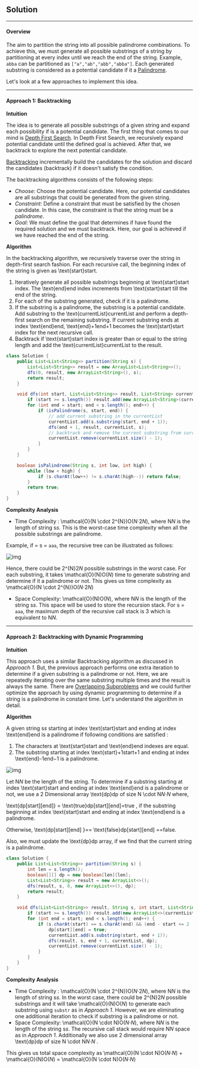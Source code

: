 ## Solution

------

#### Overview

The aim to partition the string into all possible palindrome combinations. To achieve this, we must generate all possible substrings of a string by partitioning at every index until we reach the end of the string. Example, `abba` can be partitioned as `["a","ab","abb","abba"]`. Each generated substring is considered as a potential candidate if it a [Palindrome](https://en.wikipedia.org/wiki/Palindrome).

Let's look at a few approaches to implement this idea.

------

#### Approach 1: Backtracking

**Intuition**

The idea is to generate all possible substrings of a given string and expand each possibility if is a potential candidate. The first thing that comes to our mind is [Depth First Search](https://en.wikipedia.org/wiki/Depth-first_search). In Depth First Search, we recursively expand potential candidate until the defined goal is achieved. After that, we backtrack to explore the next potential candidate.

[Backtracking](https://en.wikipedia.org/wiki/Backtracking) incrementally build the candidates for the solution and discard the candidates (backtrack) if it doesn't satisfy the condition.

The backtracking algorithms consists of the following steps:

- *Choose*: Choose the potential candidate. Here, our potential candidates are all substrings that could be generated from the given string.
- *Constraint*: Define a constraint that must be satisfied by the chosen candidate. In this case, the constraint is that the string must be a *palindrome*.
- *Goal*: We must define the goal that determines if have found the required solution and we must backtrack. Here, our goal is achieved if we have reached the end of the string.

**Algorithm**

In the backtracking algorithm, we recursively traverse over the string in depth-first search fashion. For each recursive call, the beginning index of the string is given as \text{start}start.

1. Iteratively generate all possible substrings beginning at \text{start}start index. The \text{end}end index increments from \text{start}start till the end of the string.
2. For each of the substring generated, check if it is a palindrome.
3. If the substring is a palindrome, the substring is a potential candidate. Add substring to the \text{currentList}currentList and perform a depth-first search on the remaining substring. If current substring ends at index \text{end}end, \text{end}+1end+1 becomes the \text{start}start index for the next recursive call.
4. Backtrack if \text{start}start index is greater than or equal to the string length and add the \text{currentList}currentList to the result.

```java
class Solution {
    public List<List<String>> partition(String s) {
        List<List<String>> result = new ArrayList<List<String>>();
        dfs(0, result, new ArrayList<String>(), s);
        return result;
    }

    void dfs(int start, List<List<String>> result, List<String> currentList, String s) {
        if (start >= s.length()) result.add(new ArrayList<String>(currentList));
        for (int end = start; end < s.length(); end++) {
            if (isPalindrome(s, start, end)) {
                // add current substring in the currentList
                currentList.add(s.substring(start, end + 1));
                dfs(end + 1, result, currentList, s);
                // backtrack and remove the current substring from currentList
                currentList.remove(currentList.size() - 1);
            }
        }
    }

    boolean isPalindrome(String s, int low, int high) {
        while (low < high) {
            if (s.charAt(low++) != s.charAt(high--)) return false;
        }
        return true;
    }
}
```

**Complexity Analysis**

- Time Complexity : \mathcal{O}(N \cdot 2^{N})O(*N*⋅2*N*), where N*N* is the length of string s*s*. This is the worst-case time complexity when all the possible substrings are palindrome.

Example, if = s = `aaa`, the recursive tree can be illustrated as follows:

![img](https://leetcode.com/problems/palindrome-partitioning/Figures/131/time_complexity.png)

Hence, there could be 2^{N}2*N* possible substrings in the worst case. For each substring, it takes \mathcal{O}(N)O(*N*) time to generate substring and determine if it a palindrome or not. This gives us time complexity as \mathcal{O}(N \cdot 2^{N})O(*N*⋅2*N*)

- Space Complexity: \mathcal{O}(N)O(*N*), where N*N* is the length of the string s*s*. This space will be used to store the recursion stack. For s = `aaa`, the maximum depth of the recursive call stack is 3 which is equivalent to N*N*.

----

#### Approach 2: Backtracking with Dynamic Programming

**Intuition**

This approach uses a similar Backtracking algorithm as discussed in *Approach 1*. But, the previous approach performs one extra iteration to determine if a given substring is a palindrome or not. Here, we are repeatedly iterating over the same substring multiple times and the result is always the same. There are [Overlapping Subproblems](https://en.wikipedia.org/wiki/Overlapping_subproblems) and we could further optimize the approach by using dynamic programming to determine if a string is a palindrome in constant time. Let's understand the algorithm in detail.

**Algorithm**

A given string s*s* starting at index \text{start}start and ending at index \text{end}end is a palindrome if following conditions are satisfied :

1. The characters at \text{start}start and \text{end}end indexes are equal.
2. The substring starting at index \text{start}+1start+1 and ending at index \text{end}-1end−1 is a palindrome.

![img](https://leetcode.com/problems/palindrome-partitioning/Figures/131/palindrome_dp.png)

Let N*N* be the length of the string. To determine if a substring starting at index \text{start}start and ending at index \text{end}end is a palindrome or not, we use a 2 Dimensional array \text{dp}dp of size N \cdot N*N*⋅*N* where,

\text{dp[start][end]} = \text{true}dp[start][end]=true , if the substring beginning at index \text{start}start and ending at index \text{end}end is a palindrome.

Otherwise, \text{dp[start][end] }== \text{false}dp[start][end] ==false.

Also, we must update the \text{dp}dp array, if we find that the current string is a palindrome.

```java
class Solution {
    public List<List<String>> partition(String s) {
        int len = s.length();
        boolean[][] dp = new boolean[len][len];
        List<List<String>> result = new ArrayList<>();
        dfs(result, s, 0, new ArrayList<>(), dp);
        return result;
    }

    void dfs(List<List<String>> result, String s, int start, List<String> currentList, boolean[][] dp) {
        if (start >= s.length()) result.add(new ArrayList<>(currentList));
        for (int end = start; end < s.length(); end++) {
            if (s.charAt(start) == s.charAt(end) && (end - start <= 2 || dp[start + 1][end - 1])) {
                dp[start][end] = true;
                currentList.add(s.substring(start, end + 1));
                dfs(result, s, end + 1, currentList, dp);
                currentList.remove(currentList.size() - 1);
            }
        }
    }
}
```

**Complexity Analysis**

- Time Complexity : \mathcal{O}(N \cdot 2^{N})O(*N*⋅2*N*), where N*N* is the length of string s*s*. In the worst case, there could be 2^{N}2*N* possible substrings and it will take \mathcal{O}(N)O(*N*) to generate each substring using `substr` as in *Approach 1*. However, we are eliminating one additional iteration to check if substring is a palindrome or not.
- Space Complexity: \mathcal{O}(N \cdot N)O(*N*⋅*N*), where N*N* is the length of the string s*s*. The recursive call stack would require N*N* space as in *Approach 1*. Additionally we also use 2 dimensional array \text{dp}dp of size N \cdot N*N*⋅*N* .

This gives us total space complexity as \mathcal{O}(N \cdot N)O(*N*⋅*N*) + \mathcal{O}(N)O(*N*) = \mathcal{O}(N \cdot N)O(*N*⋅*N*)